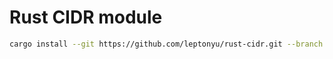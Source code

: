 # Rust CIDR module

```bash
cargo install --git https://github.com/leptonyu/rust-cidr.git --branch main --example cidr
```
